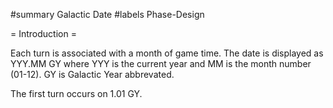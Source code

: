 #summary Galactic Date
#labels Phase-Design

= Introduction =

Each turn is associated with a month of game time.  The date is displayed as YYY.MM GY where YYY is the current year and MM is the month number (01-12).  GY is Galactic Year abbrevated.

The first turn occurs on 1.01 GY.
 